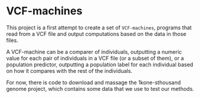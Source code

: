 # VCF-machines

This project is a first attempt to create a set of `VCF-machines`, programs that read from a VCF file and output computations based on the data in those files. 

A VCF-machine can be a comparer of individuals, outputting a numeric value for each pair of individuals in a VCF file (or a subset of them), or a population predictor, outputting a population label for each individual based on how it compares with the rest of the individuals.

For now, there is code to download and massage the 1kone-sthousand genome project, which contains some data that we use to test our methods.
